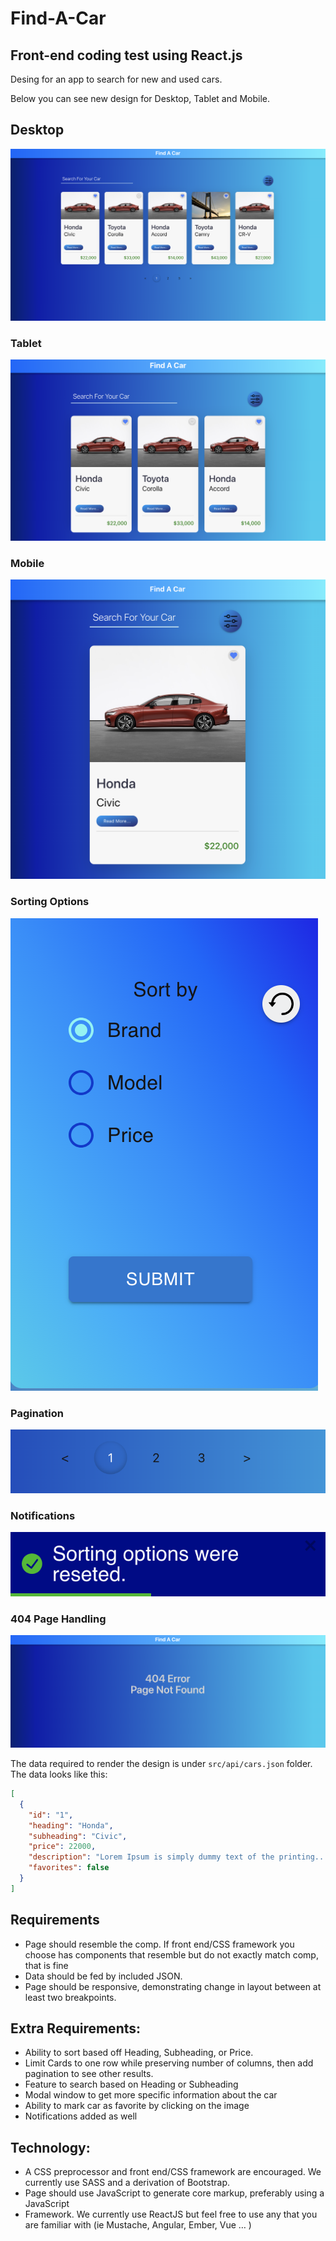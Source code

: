 # Find-A-Car

## Front-end coding test using React.js

Desing for an app to search for new and used cars.

Below you can see new design for Desktop, Tablet and Mobile.

## Desktop

![ProductListDesktop](./docs/Desktop.png)

### Tablet

![ProductListDesktop](./docs/Tablet.png)

### Mobile

![ProductListDesktop](./docs/Mobile.png)

### Sorting Options

![ProductListDesktop](./docs/SortingOptions.png)

### Pagination

![ProductListDesktop](./docs/Pagination.png)

### Notifications

![ProductListDesktop](./docs/Notifications.png)

### 404 Page Handling

![ProductListDesktop](./docs/404Page.png)

The data required to render the design is under `src/api/cars.json` folder. The
data looks like this:

```json
[
  {
    "id": "1",
    "heading": "Honda",
    "subheading": "Civic",
    "price": 22000,
    "description": "Lorem Ipsum is simply dummy text of the printing...",
    "favorites": false
  }
]
```

## Requirements

- Page should resemble the comp. If front end/CSS framework you choose has
  components that resemble but do not exactly match comp, that is fine
- Data should be fed by included JSON.
- Page should be responsive, demonstrating change in layout between at least two
  breakpoints.

## Extra Requirements:

- Ability to sort based off Heading, Subheading, or Price.
- Limit Cards to one row while preserving number of columns, then add pagination
  to see other results.
- Feature to search based on Heading or Subheading
- Modal window to get more specific information about the car
- Ability to mark car as favorite by clicking on the image
- Notifications added as well

## Technology:

- A CSS preprocessor and front end/CSS framework are encouraged. We currently
  use SASS and a derivation of Bootstrap.
- Page should use JavaScript to generate core markup, preferably using a
  JavaScript
- Framework. We currently use ReactJS but feel free to use any that you are
  familiar with (ie Mustache, Angular, Ember, Vue … )
